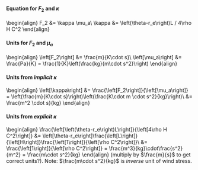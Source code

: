 #### Equation for $F_2$ and $\kappa$
\begin{align}
    F_2 &= \kappa \mu_a\\
    \kappa &= \left(\theta-r_e\right)L / 4\rho H C^2
\end{align}

#### Units for $F_2$ and $\mu_a$
\begin{align}
    \left[F_2\right] &= \frac{m}{K\cdot s}\\
    \left[\mu_a\right] &= \frac{Pa}{K} = \frac{1}{K}\left(\frac{kg}{m\cdot s^2}\right)
\end{align}

#### Units from *implicit* $\kappa$
\begin{align}
    \left[\kappa\right] &= \frac{\left[F_2\right]}{\left[\mu_a\right]} = \left(\frac{m}{K\cdot s}\right)\left(\frac{K\cdot m \cdot s^2}{kg}\right)\\
    &= \frac{m^2 \cdot s}{kg}
\end{align}

#### Units from *explicit* $\kappa$
\begin{align}
    \frac{\left[\left(\theta-r_e\right)L\right]}{\left[4\rho H C^2\right]} &= \left[\theta-r_e\right]\frac{\left[L\right]}{\left[H\right]}\frac{\left[1\right]}{\left[\rho C^2\right]}\\
    &= \frac{\left[1\right]}{\left[\rho C^2\right]} = \frac{m^3}{kg}\cdot\frac{s^2}{m^2} = \frac{m\cdot s^2}{kg}
\end{align}
(multiply by $\frac{m}{s}$ to get correct units?). Note: $\frac{m\cdot s^2}{kg}$ is *inverse* unit of wind stress.